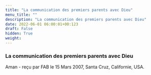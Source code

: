 ```yaml
---
title: "La communication des premiers parents avec Dieu"
menu_title: ""
description: "La communication des premiers parents avec Dieu"
date: 2022-06-01 06:00:01+00:123
draft: False
hidden: True
weight:
---
```

### La communication des premiers parents avec Dieu

Aman - reçu par FAB le 15 Mars 2007, Santa Cruz, Californie, USA.



